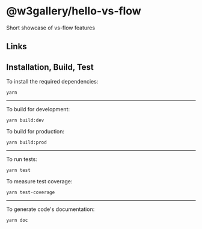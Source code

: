 # @w3gallery/hello-vs-flow

Short showcase of vs-flow features

## Links 


## Installation, Build, Test

To install the required dependencies:

```shell
yarn
```

---

To build for development:

```shell
yarn build:dev
```

To build for production:

```shell
yarn build:prod
```

---

To run tests:

```shell
yarn test
```

To measure test coverage:

```shell
yarn test-coverage
```

---

To generate code's documentation:

```shell
yarn doc
```
